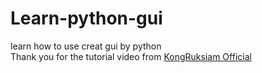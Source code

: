 # Learn-python-gui
learn how to use creat gui by python  
Thank you for the tutorial video from [
KongRuksiam Official
](https://youtu.be/NQm9VhC0vW8?si=wmB7ERx83GkN7oxC)
